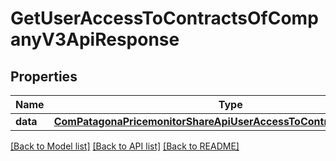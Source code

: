 # GetUserAccessToContractsOfCompanyV3ApiResponse

## Properties
Name | Type | Description | Notes
------------ | ------------- | ------------- | -------------
**data** | [**ComPatagonaPricemonitorShareApiUserAccessToContractsOfCompany**](ComPatagonaPricemonitorShareApiUserAccessToContractsOfCompany.md) |  | 

[[Back to Model list]](../README.md#documentation-for-models) [[Back to API list]](../README.md#documentation-for-api-endpoints) [[Back to README]](../README.md)


